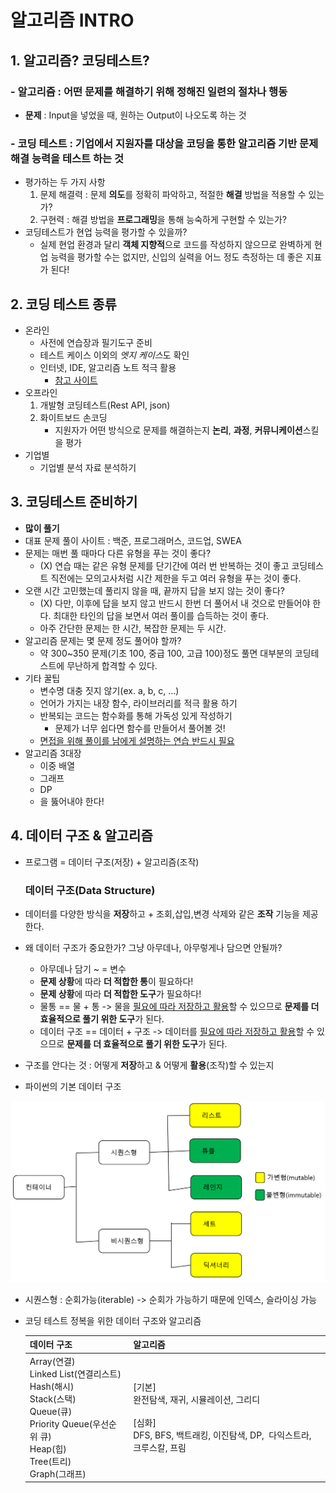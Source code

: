 # 알고리즘 INTRO

## 1. 알고리즘? 코딩테스트?

### - 알고리즘 : 어떤 **문제**를 **해결**하기 위해 정해진 일련의 절차나 행동

- **문제** : Input을 넣었을 때, 원하는 Output이 나오도록 하는 것

### - 코딩 테스트 : 기업에서 지원자를 대상을 코딩을 통한 알고리즘 기반 문제 해결 능력을 테스트 하는 것

- 평가하는 두 가지 사항
  1. 문제 해결력 : 문제 **의도**를 정확히 파악하고, 적절한 **해결** 방법을 적용할 수 있는가?
  2. 구현력 : 해결 방법을 **프로그래밍**을 통해 능숙하게 구현할 수 있는가?
- 코딩테스트가 현업 능력을 평가할 수 있을까?
  - 실제 현업 환경과 달리 **객체 지향적**으로 코드를 작성하지 않으므로 완벽하게 현업 능력을 평가할 수는 없지만, 신입의 실력을 어느 정도 측정하는 데 좋은 지표가 된다!

## 2. 코딩 테스트 종류

- 온라인
  - 사전에 연습장과 필기도구 준비
  - 테스트 케이스 이외의 *엣지 케이스*도 확인
  - 인터넷, IDE, 알고리즘 노트 적극 활용
    - [참고 사이트](https://github.com/ndb796/Python_Competitive-Programming-Team_Notes)
- 오프라인
  1. 개발형 코딩테스트(Rest API, json)
  2. 화이트보드 손코딩
     - 지원자가 어떤 방식으로 문제를 해결하는지 **논리**, **과정**, **커뮤니케이션**스킬을 평가
- 기업별
  - 기업별 분석 자료 분석하기

## 3. 코딩테스트 준비하기

- **많이 풀기**
- 대표 문제 풀이 사이트 : 백준, 프로그래머스, 코드업, SWEA
- 문제는 매번 풀 때마다 다른 유형을 푸는 것이 좋다? 
  - (X) 연습 때는 같은 유형 문제를 단기간에 여러 번 반복하는 것이 좋고 코딩테스트 직전에는 모의고사처럼 시간 제한을 두고 여러 유형을 푸는 것이 좋다.
- 오랜 시간 고민했는데 풀리지 않을 때, 끝까지 답을 보지 않는 것이 좋다?
  - (X) 다만, 이후에 답을 보지 않고 반드시 한번 더 풀어서 내 것으로 만들어야 한다. 최대한 타인의 답을 보면서 여러 풀이를 습득하는 것이 좋다.
  - 아주 간단한 문제는 한 시간, 복잡한 문제는 두 시간.
- 알고리즘 문제는 몇 문제 정도 풀어야 할까?
  - 약 300~350 문제(기초 100, 중급 100, 고급 100)정도 풀면 대부분의 코딩테스트에 무난하게 합격할 수 있다.
- 기타 꿀팁
  - 변수명 대충 짓지 않기(ex. a, b, c, ...)
  - 언어가 가지는 내장 함수, 라이브러리를 적극 활용 하기
  - 반복되는 코드는 함수화를 통해 가독성 있게 작성하기
    - 문제가 너무 쉽다면 함수를 만들어서 풀어볼 것!
  - <u>면접을 위해 풀이를 남에게 설명하는 연습 반드시 필요</u>
- 알고리즘 3대장
  - 이중 배열
  - 그래프
  - DP
  - 을 뚫어내야 한다!

## 4. 데이터 구조 & 알고리즘

- 프로그램 = 데이터 구조(저장) + 알고리즘(조작)
  
  ### 데이터 구조(Data Structure)

- 데이터를 다양한 방식을 **저장**하고 + 조회,삽입,변경 삭제와 같은 **조작** 기능을 제공한다.

- 왜 데이터 구조가 중요한가? 그냥 아무데나, 아무렇게나 담으면 안될까?
  
  - 아무데나 담기 ~ = 변수
  - **문제 상황**에 따라 **더 적합한 통**이 필요하다!
  - **문제 상황**에 따라 **더 적합한 도구**가 필요하다!
  - 물통 == 물 + 통 -> 물을 <U>필요에 따라 저장하고 활용</U>할 수 있으므로 **문제를 더 효율적으로 풀기 위한 도구**가 된다.
  - 데이터 구조 == 데이터 + 구조 -> 데이터를 <U>필요에 따라 저장하고 활용</U>할 수 있으므로 **문제를 더 효율적으로 풀기 위한 도구**가 된다.

- 구조를 안다는 것 : 어떻게 **저장**하고 & 어떻게 **활용**(조작)할 수 있는지

- 파이썬의 기본 데이터 구조

![파이썬 기본 데이터 구조](알고리즘_intro.assets/기본_데이터_구조.PNG)

- 시퀀스형 : 순회가능(iterable) -> 순회가 가능하기 때문에 인덱스, 슬라이싱 가능

- 코딩 테스트 정복을 위한 데이터 구조와 알고리즘
  
  | 데이터 구조                                                                                                                                      | 알고리즘                                                                                       |
  | ------------------------------------------------------------------------------------------------------------------------------------------- | ------------------------------------------------------------------------------------------ |
  | Array(연결)<br/>Linked List(연결리스트)<br/>Hash(해시)<br/>Stack(스택)<br/>Queue(큐)<br/>Priority Queue(우선순위 큐)<br/>Heap(힙)<br/>Tree(트리)<br/>Graph(그래프) | [기본]<br/>완전탐색, 재귀, 시뮬레이션, 그리디<br/><br/>[심화]<br/>DFS, BFS, 백트래킹, 이진탐색, DP,  다익스트라, 크루스칼, 프림 |